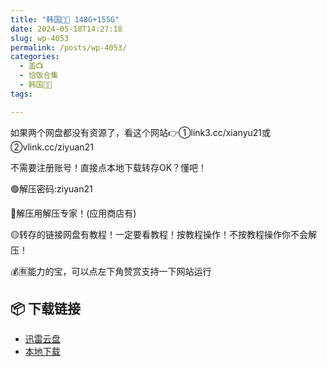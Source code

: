 ```yaml
---
title: "韩国🐷🐱 148G+155G"
date: 2024-05-18T14:27:18
slug: wp-4053
permalink: /posts/wp-4053/
categories:
  - 盖📺
  - 恰饭合集
  - 韩国🐷🐱
tags:

---
```


如果两个网盘都没有资源了，看这个网站👉①link3.cc/xianyu21或②vlink.cc/ziyuan21

不需要注册账号！直接点本地下载转存OK？懂吧！

🟢解压密码:ziyuan21

🔵解压用解压专家！(应用商店有)

🟡转存的链接网盘有教程！一定要看教程！按教程操作！不按教程操作你不会解压！

💰🈶能力的宝，可以点左下角赞赏支持一下网站运行

## 📦 下载链接
- [迅雷云盘](https://blziyuan21.com/pay-download/4053?key=1c3de57c0d&down_id=0)
- [本地下载](https://blziyuan21.com/pay-download/4053?key=1c3de57c0d&down_id=1)

